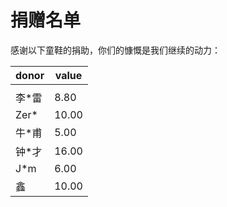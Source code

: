 # 捐赠名单

感谢以下童鞋的捐助，你们的慷慨是我们继续的动力：

| donor | value |
| -- | -- |
|  |  |
| 李*雷 | 8.80 |
| Zer* | 10.00 |
| 牛*甫 | 5.00 |
| 钟*才 | 16.00 |
| J*m | 6.00 |
| 鑫 | 10.00 |